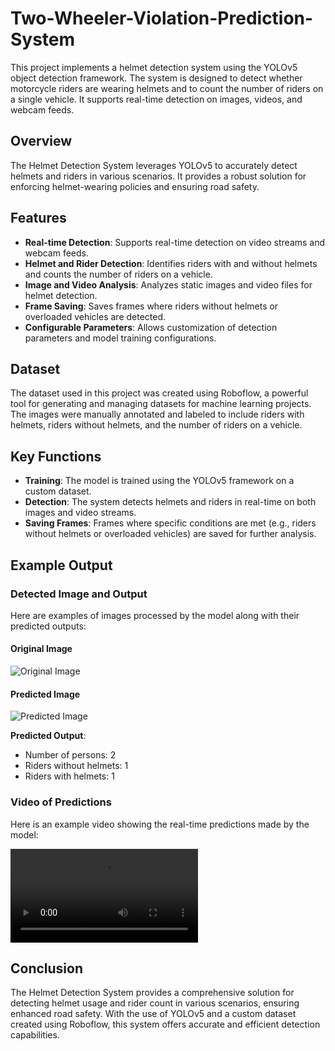 # Two-Wheeler-Violation-Prediction-System

This project implements a helmet detection system using the YOLOv5 object detection framework. The system is designed to detect whether motorcycle riders are wearing helmets and to count the number of riders on a single vehicle. It supports real-time detection on images, videos, and webcam feeds.

## Overview

The Helmet Detection System leverages YOLOv5 to accurately detect helmets and riders in various scenarios. It provides a robust solution for enforcing helmet-wearing policies and ensuring road safety.

## Features

- **Real-time Detection**: Supports real-time detection on video streams and webcam feeds.
- **Helmet and Rider Detection**: Identifies riders with and without helmets and counts the number of riders on a vehicle.
- **Image and Video Analysis**: Analyzes static images and video files for helmet detection.
- **Frame Saving**: Saves frames where riders without helmets or overloaded vehicles are detected.
- **Configurable Parameters**: Allows customization of detection parameters and model training configurations.

## Dataset

The dataset used in this project was created using Roboflow, a powerful tool for generating and managing datasets for machine learning projects. The images were manually annotated and labeled to include riders with helmets, riders without helmets, and the number of riders on a vehicle.

## Key Functions

- **Training**: The model is trained using the YOLOv5 framework on a custom dataset.
- **Detection**: The system detects helmets and riders in real-time on both images and video streams.
- **Saving Frames**: Frames where specific conditions are met (e.g., riders without helmets or overloaded vehicles) are saved for further analysis.

## Example Output

### Detected Image and Output

Here are examples of images processed by the model along with their predicted outputs:

#### Original Image

![Original Image](images/original_image.jpg)

#### Predicted Image

![Predicted Image](images/predicted_image.jpg)

**Predicted Output**:
- Number of persons: 2
- Riders without helmets: 1
- Riders with helmets: 1

### Video of Predictions

Here is an example video showing the real-time predictions made by the model:

![Prediction Video](videos/prediction_video.mp4)

## Conclusion

The Helmet Detection System provides a comprehensive solution for detecting helmet usage and rider count in various scenarios, ensuring enhanced road safety. With the use of YOLOv5 and a custom dataset created using Roboflow, this system offers accurate and efficient detection capabilities.
